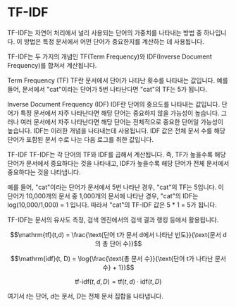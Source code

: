 # TF-IDF

TF-IDF는 자연어 처리에서 널리 사용되는 단어의 가중치를 나타내는 방법 중 하나입니다. 이 방법은 특정 문서에서 어떤 단어가 중요한지를 계산하는 데 사용됩니다.

TF-IDF는 두 가지의 개념인 TF(Term Frequency)와 IDF(Inverse Document Frequency)를 합쳐서 계산됩니다.

Term Frequency (TF)
TF란 문서에서 단어가 나타난 횟수를 나타내는 값입니다. 예를 들어, 문서에서 "cat"이라는 단어가 5번 나타난다면 "cat"의 TF는 5가 됩니다.

Inverse Document Frequency (IDF)
IDF란 단어의 중요도를 나타내는 값입니다. 단어가 특정 문서에서 자주 나타난다면 해당 단어는 중요하지 않을 가능성이 높습니다. 그러나 여러 문서에서 자주 나타난다면 해당 단어는 전체적으로 중요한 단어일 가능성이 높습니다. IDF는 이러한 개념을 나타내는데 사용됩니다. IDF 값은 전체 문서 수를 해당 단어가 포함된 문서 수로 나눈 다음 로그를 취한 값입니다.

TF-IDF
TF-IDF는 각 단어의 TF와 IDF를 곱해서 계산됩니다. 즉, TF가 높을수록 해당 단어가 문서에서 중요하다는 것을 나타내고, IDF가 높을수록 해당 단어가 전체 문서에서 중요하다는 것을 나타냅니다.

예를 들어, "cat"이라는 단어가 문서에서 5번 나타난 경우, "cat"의 TF는 5입니다. 이 단어가 10,000개의 문서 중 1,000개의 문서에 나타난 경우, "cat"의 IDF는 log(10,000/1,000) = 1 입니다. 따라서 "cat"의 TF-IDF 값은 5 * 1 = 5가 됩니다.

TF-IDF는 문서의 유사도 측정, 검색 엔진에서의 검색 결과 랭킹 등에서 활용됩니다.

$$\mathrm{tf}(t,d) = \frac{\text{단어 t가 문서 d에서 나타난 빈도}}{\text{문서 d의 총 단어 수}}$$

$$\mathrm{idf}(t, D) = \log{\frac{\text{총 문서 수}}{\text{단어 t가 나타난 문서 수} + 1}}$$

$$\mathrm{tf\text{-}idf}(t, d, D) = \mathrm{tf}(t,d) \cdot \mathrm{idf}(t, D)$$

여기서 $t$는 단어, $d$는 문서, $D$는 전체 문서 집합을 나타냅니다.
